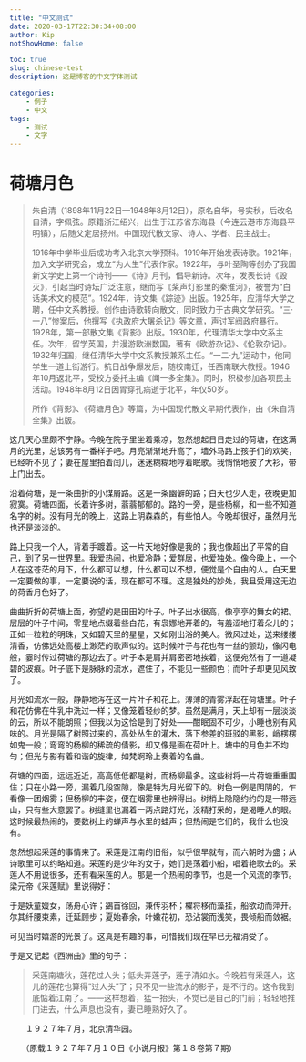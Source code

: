 ```yaml
---
title: "中文测试"
date: 2020-03-17T22:30:34+08:00
author: Kip
notShowHome: false

toc: true
slug: chinese-test
description: 这是博客的中文字体测试

categories:
    - 例子
    - 中文
tags:
    - 测试
    - 文字
---
```


# 荷塘月色

>朱自清（1898年11月22日—1948年8月12日），原名自华，号实秋，后改名自清，字佩弦。原籍浙江绍兴，出生于江苏省东海县（今连云港市东海县平明镇），后随父定居扬州。中国现代散文家、诗人、学者、民主战士。
>
>1916年中学毕业后成功考入北京大学预科。1919年开始发表诗歌。1921年，加入文学研究会，成立“为人生”代表作家。1922年，与叶圣陶等创办了我国新文学史上第一个诗刊——《诗》月刊，倡导新诗。次年，发表长诗《毁灭》，引起当时诗坛广泛注意，继而写《桨声灯影里的秦淮河》，被誉为“白话美术文的模范”。1924年，诗文集《踪迹》出版。1925年，应清华大学之聘，任中文系教授。创作由诗歌转向散文，同时致力于古典文学研究。“三·一八”惨案后，他撰写《执政府大屠杀记》等文章，声讨军阀政府暴行。1928年，第一部散文集《背影》出版。1930年，代理清华大学中文系主任。次年，留学英国，并漫游欧洲数国，著有《欧游杂记》、《伦敦杂记》。1932年归国，继任清华大学中文系教授兼系主任。“一二·九”运动中，他同学生一道上街游行。抗日战争爆发后，随校南迁，任西南联大教授。1946年10月返北平，受校方委托主编《闻一多全集》。同时，积极参加各项民主活动。1948年8月12日因胃穿孔病逝于北平，年仅50岁。
>
>所作《背影》、《荷塘月色》等篇，为中国现代散文早期代表作，由《朱自清全集》出版。

这几天心里颇不宁静。今晚在院子里坐着乘凉，忽然想起日日走过的荷塘，在这满月的光里，总该另有一番样子吧。月亮渐渐地升高了，墙外马路上孩子们的欢笑，已经听不见了；妻在屋里拍着闰儿，迷迷糊糊地哼着眠歌。我悄悄地披了大衫，带上门出去。

沿着荷塘，是一条曲折的小煤屑路。这是一条幽僻的路；白天也少人走，夜晚更加寂寞。荷塘四面，长着许多树，蓊蓊郁郁的。路的一旁，是些杨柳，和一些不知道名字的树。没有月光的晚上，这路上阴森森的，有些怕人。今晚却很好，虽然月光也还是淡淡的。

路上只我一个人，背着手踱着。这一片天地好像是我的；我也像超出了平常的自己，到了另一世界里。我爱热闹，也爱冷静；爱群居，也爱独处。像今晚上，一个人在这苍茫的月下，什么都可以想，什么都可以不想，便觉是个自由的人。白天里一定要做的事，一定要说的话，现在都可不理。这是独处的妙处，我且受用这无边的荷香月色好了。

曲曲折折的荷塘上面，弥望的是田田的叶子。叶子出水很高，像亭亭的舞女的裙。层层的叶子中间，零星地点缀着些白花，有袅娜地开着的，有羞涩地打着朵儿的；正如一粒粒的明珠，又如碧天里的星星，又如刚出浴的美人。微风过处，送来缕缕清香，仿佛远处高楼上渺茫的歌声似的。这时候叶子与花也有一丝的颤动，像闪电般，霎时传过荷塘的那边去了。叶子本是肩并肩密密地挨着，这便宛然有了一道凝碧的波痕。叶子底下是脉脉的流水，遮住了，不能见一些颜色；而叶子却更见风致了。

月光如流水一般，静静地泻在这一片叶子和花上。薄薄的青雾浮起在荷塘里。叶子和花仿佛在牛乳中洗过一样；又像笼着轻纱的梦。虽然是满月，天上却有一层淡淡的云，所以不能朗照；但我以为这恰是到了好处——酣眠固不可少，小睡也别有风味的。月光是隔了树照过来的，高处丛生的灌木，落下参差的斑驳的黑影，峭楞楞如鬼一般；弯弯的杨柳的稀疏的倩影，却又像是画在荷叶上。塘中的月色并不均匀；但光与影有着和谐的旋律，如梵婀玲上奏着的名曲。

荷塘的四面，远远近近，高高低低都是树，而杨柳最多。这些树将一片荷塘重重围住；只在小路一旁，漏着几段空隙，像是特为月光留下的。树色一例是阴阴的，乍看像一团烟雾；但杨柳的丰姿，便在烟雾里也辨得出。树梢上隐隐约约的是一带远山，只有些大意罢了。树缝里也漏着一两点路灯光，没精打采的，是渴睡人的眼。这时候最热闹的，要数树上的蝉声与水里的蛙声；但热闹是它们的，我什么也没有。

忽然想起采莲的事情来了。采莲是江南的旧俗，似乎很早就有，而六朝时为盛；从诗歌里可以约略知道。采莲的是少年的女子，她们是荡着小船，唱着艳歌去的。采莲人不用说很多，还有看采莲的人。那是一个热闹的季节，也是一个风流的季节。梁元帝《采莲赋》里说得好：

于是妖童媛女，荡舟心许；鷁首徐回，兼传羽杯；欋将移而藻挂，船欲动而萍开。尔其纤腰束素，迁延顾步；夏始春余，叶嫩花初，恐沾裳而浅笑，畏倾船而敛裾。

可见当时嬉游的光景了。这真是有趣的事，可惜我们现在早已无福消受了。

于是又记起《西洲曲》里的句子：

> 采莲南塘秋，莲花过人头；低头弄莲子，莲子清如水。今晚若有采莲人，这儿的莲花也算得“过人头”了；只不见一些流水的影子，是不行的。这令我到底惦着江南了。——这样想着，猛一抬头，不觉已是自己的门前；轻轻地推门进去，什么声息也没有，妻已睡熟好久了。

　　１９２７年７月，北京清华园。

　　（原载１９２７年７月１０日《小说月报》第１８卷第７期）